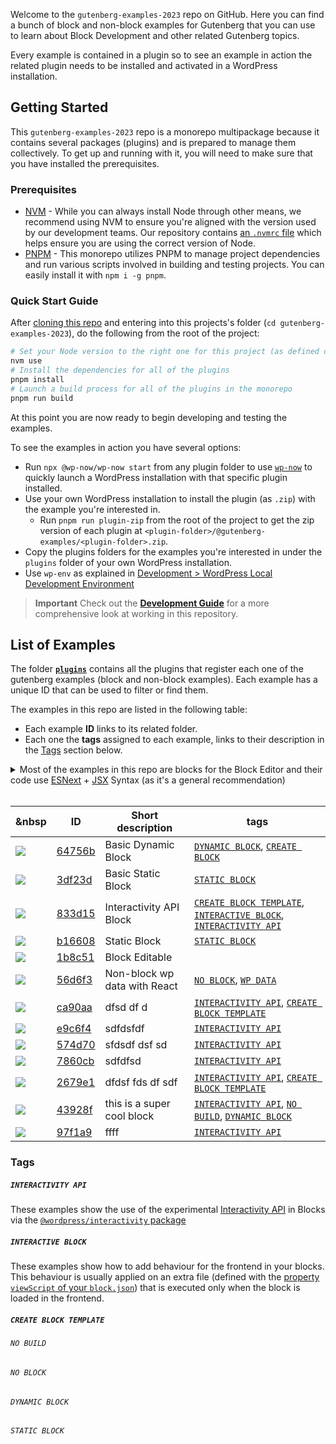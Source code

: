 Welcome to the `gutenberg-examples-2023` repo on GitHub. Here you can find a bunch of block and non-block examples for Gutenberg that you can use to learn about Block Development and other related Gutenberg topics.

Every example is contained in a plugin so to see an example in action the related plugin needs to be installed and activated in a WordPress installation.

## Getting Started

This `gutenberg-examples-2023` repo is a monorepo multipackage because it contains several packages (plugins) and is prepared to manage them collectively. To get up and running with it, you will need to make sure that you have installed the prerequisites.

### Prerequisites

- [NVM](https://github.com/nvm-sh/nvm#installing-and-updating) - While you can always install Node through other means, we recommend using NVM to ensure you're aligned with the version used by our development teams. Our repository contains [an `.nvmrc` file](.nvmrc) which helps ensure you are using the correct version of Node.
- [PNPM](https://pnpm.io/installation) - This monorepo utilizes PNPM to manage project dependencies and run various scripts involved in building and testing projects. You can easily install it with `npm i -g pnpm`.

### Quick Start Guide

After [cloning this repo](https://docs.github.com/en/repositories/creating-and-managing-repositories/cloning-a-repository) and entering into this projects's folder (`cd gutenberg-examples-2023`), do the following from the root of the project:

```bash
# Set your Node version to the right one for this project (as defined on .nvmrc)
nvm use
# Install the dependencies for all of the plugins
pnpm install
# Launch a build process for all of the plugins in the monorepo
pnpm run build
```

At this point you are now ready to begin developing and testing the examples.

To see the examples in action you have several options:

- Run `npx @wp-now/wp-now start` from any plugin folder to use [`wp-now`](https://github.com/WordPress/playground-tools/tree/trunk/packages/wp-now) to quickly launch a WordPress installation with that specific plugin installed.
- Use your own WordPress installation to install the plugin (as `.zip`) with the example you're interested in.
  - Run `pnpm run plugin-zip` from the root of the project to get the zip version of each plugin at `<plugin-folder>/@gutenberg-examples/<plugin-folder>.zip`.
- Copy the plugins folders for the examples you're interested in under the `plugins` folder of your own WordPress installation.
- Use `wp-env` as explained in [Development > WordPress Local Development Environment](DEVELOPMENT.md##wordpress-local-development-environment)

> **Important**
> Check out the [**Development Guide**](https://github.com/wordpress-juanmaguitar/gutenberg-examples-2023/blob/trunk/DEVELOPMENT.md) for a more comprehensive look at working in this repository.

## List of Examples

The folder [**`plugins`**](plugins) contains all the plugins that register each one of the gutenberg examples (block and non-block examples). Each example has a unique ID that can be used to filter or find them.

The examples in this repo are listed in the following table:

- Each example **ID** links to its related folder.
- Each one the **tags** assigned to each example, links to their description in the [Tags](#tags) section below.

<details>
  <summary>Most of the examples in this repo are blocks for the Block Editor and their code use <a href="https://developer.wordpress.org/block-editor/how-to-guides/javascript/esnext-js/">ESNext</a> + <a href="https://legacy.reactjs.org/docs/introducing-jsx.html">JSX</a> Syntax (as it's a general recommendation)</summary>
<br>  
<p><em>Most of the examples in this repo showcase a specific type of block that can be used in the Block Editor. Those examples that doesn't specifically register a block for the Block Editor are labelled with the tag <code>NO-BLOCK</code>.</em></p>

<p><em>There are some examples in this repo that doesn't use ESNext or JSX Syntax so they don't need to run any build process. These examples are labelled with the tag <code>NO-BUILD</code>.</em></p>
</details>
<br>

<!-- Please, do not remove these @TABLE EXAMPLES BEGIN and @TABLE EXAMPLES END comments or modify the table inside. This table is automatically generated from the data at data/examples.json and data/tags.json -->
<!-- @TABLE EXAMPLES BEGIN -->
| &nbsp                                         | ID                                                    | Short description            | tags                                                                                                                                    |
| --------------------------------------------- | ----------------------------------------------------- | ---------------------------- | --------------------------------------------------------------------------------------------------------------------------------------- |
| ![](https://placehold.co/15x15/64756b/64756b) | [64756b](./plugins/dynamic-block-64756b)              | Basic Dynamic Block          | [`DYNAMIC BLOCK`](#dynamic-block), [`CREATE BLOCK`](#create-block)                                                                      |
| ![](https://placehold.co/15x15/3df23d/3df23d) | [3df23d](./plugins/esnext-basic-3df23d)               | Basic Static Block           | [`STATIC BLOCK`](#static-block)                                                                                                         |
| ![](https://placehold.co/15x15/833d15/833d15) | [833d15](./plugins/interactive-block-833d15)          | Interactivity API Block      | [`CREATE BLOCK TEMPLATE`](#create-block-template), [`INTERACTIVE BLOCK`](#interactive-block), [`INTERACTIVITY API`](#interactivity-api) |
| ![](https://placehold.co/15x15/b16608/b16608) | [b16608](./plugins/static-block-b16608)               | Static Block                 | [`STATIC BLOCK`](#static-block)                                                                                                         |
| ![](https://placehold.co/15x15/1b8c51/1b8c51) | [1b8c51](./plugins/esnext-editable-1b8c51)            | Block Editable               |                                                                                                                                         |
| ![](https://placehold.co/15x15/56d6f3/56d6f3) | [56d6f3](./plugins/non-block-react-wp-data-56d6f3)    | Non-block wp data with React | [`NO BLOCK`](#no-block), [`WP DATA`](#wp-data)                                                                                          |
| ![](https://placehold.co/15x15/ca90aa/ca90aa) | [ca90aa](./plugins/df-sdfdsf-ca90aa)                  | dfsd df d                    | [`INTERACTIVITY API`](#interactivity-api), [`CREATE BLOCK TEMPLATE`](#create-block-template)                                            |
| ![](https://placehold.co/15x15/e9c6f4/e9c6f4) | [e9c6f4](./plugins/dssfd-e9c6f4)                      | sdfdsfdf                     | [`INTERACTIVITY API`](#interactivity-api)                                                                                               |
| ![](https://placehold.co/15x15/574d70/574d70) | [574d70](./plugins/fsdfsdf-574d70)                    | sfdsdf dsf sd                | [`INTERACTIVITY API`](#interactivity-api)                                                                                               |
| ![](https://placehold.co/15x15/7860cb/7860cb) | [7860cb](./plugins/dfsdf-7860cb)                      | sdfdfsd                      | [`INTERACTIVITY API`](#interactivity-api)                                                                                               |
| ![](https://placehold.co/15x15/2679e1/2679e1) | [2679e1](./plugins/df-sf-dsfds-2679e1)                | dfdsf fds df sdf             | [`INTERACTIVITY API`](#interactivity-api), [`CREATE BLOCK TEMPLATE`](#create-block-template)                                            |
| ![](https://placehold.co/15x15/43928f/43928f) | [43928f](./plugins/my-new-interactive-example-43928f) | this is a super cool block   | [`INTERACTIVITY API`](#interactivity-api), [`NO BUILD`](#no-build), [`DYNAMIC BLOCK`](#dynamic-block)                                   |
| ![](https://placehold.co/15x15/97f1a9/97f1a9) | [97f1a9](./plugins/ffff-97f1a9)                       | ffff                         | [`INTERACTIVITY API`](#interactivity-api)                                                                                               |
<!-- @TABLE EXAMPLES END -->

### Tags

##### `INTERACTIVITY API`

These examples show the use of the experimental [Interactivity API](https://make.wordpress.org/core/2023/03/30/proposal-the-interactivity-api-a-better-developer-experience-in-building-interactive-blocks/) in Blocks via the [`@wordpress/interactivity` package](https://github.com/WordPress/gutenberg/blob/trunk/packages/interactivity/README.md)

##### `INTERACTIVE BLOCK`

These examples show how to add behaviour for the frontend in your blocks. This behaviour is usually applied on an extra file (defined with the [property `viewScript` of your `block.json`](https://developer.wordpress.org/block-editor/reference-guides/block-api/block-metadata/#view-script)) that is executed only when the block is loaded in the frontend.

##### `CREATE BLOCK TEMPLATE`

<!--
These examples show how to add behaviour for the frontend in your blocks. This behaviour is usually applied on an extra file (defined with the [property `viewScript` of your `block.json`](https://developer.wordpress.org/block-editor/reference-guides/block-api/block-metadata/#view-script)) that is executed only when the block is loaded in the frontend.
-->

###### `NO BUILD`

<!--
These examples shows the use of the experimental [Interactivity API](https://make.wordpress.org/core/2023/03/30/proposal-the-interactivity-api-a-better-developer-experience-in-building-interactive-blocks/) via the [`@wordpress/interactivity` package](https://github.com/WordPress/gutenberg/blob/trunk/packages/interactivity/README.md)
-->

###### `NO BLOCK`

<!--
These examples shows the use of the experimental [Interactivity API](https://make.wordpress.org/core/2023/03/30/proposal-the-interactivity-api-a-better-developer-experience-in-building-interactive-blocks/) via the [`@wordpress/interactivity` package](https://github.com/WordPress/gutenberg/blob/trunk/packages/interactivity/README.md)
-->

###### `DYNAMIC BLOCK`

<!--
These examples shows the use of the experimental [Interactivity API](https://make.wordpress.org/core/2023/03/30/proposal-the-interactivity-api-a-better-developer-experience-in-building-interactive-blocks/) via the [`@wordpress/interactivity` package](https://github.com/WordPress/gutenberg/blob/trunk/packages/interactivity/README.md)
-->

###### `STATIC BLOCK`

<!--
These examples shows the use of the experimental [Interactivity API](https://make.wordpress.org/core/2023/03/30/proposal-the-interactivity-api-a-better-developer-experience-in-building-interactive-blocks/) via the [`@wordpress/interactivity` package](https://github.com/WordPress/gutenberg/blob/trunk/packages/interactivity/README.md)
-->
